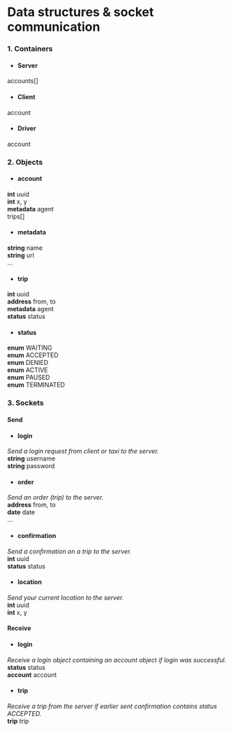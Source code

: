 # Data structures & socket communication
### 1. Containers
* #### Server  
accounts[]
* #### Client  
account
* #### Driver  
account

### 2. Objects
* #### account  
__int__ uuid  
__int__ x, y  
__metadata__ agent  
trips[]
* #### metadata  
__string__ name  
__string__ url  
...
* #### trip  
__int__ uuid  
__address__ from, to  
__metadata__ agent  
__status__ status
* #### status  
__enum__ WAITING  
__enum__ ACCEPTED  
__enum__ DENIED  
__enum__ ACTIVE  
__enum__ PAUSED  
__enum__ TERMINATED

### 3. Sockets
#### Send
* #### login  
*Send a login request from client or taxi to the server.*  
__string__ username  
__string__ password
* #### order  
*Send an order (trip) to the server.*  
__address__ from, to  
__date__ date  
...
* #### confirmation  
*Send a confirmation on a trip to the server.*  
__int__ uuid  
__status__ status
* #### location
*Send your current location to the server.*  
__int__ uuid  
__int__ x, y

#### Receive
* #### login  
*Receive a login object containing an account object if login was successful.*  
__status__ status  
__account__ account
* #### trip
*Receive a trip from the server if earlier sent confirmation contains status ACCEPTED.*  
__trip__ trip
